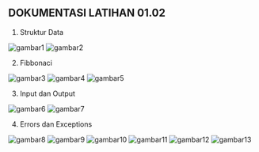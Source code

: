 ## DOKUMENTASI LATIHAN 01.02 ##

1. Struktur Data

![gambar1](https://github.com/nitarosiana/DokumentasiKP/blob/master/01-02/Latihan/01-02-01.PNG)
![gambar2](https://github.com/nitarosiana/DokumentasiKP/blob/master/01-02/Latihan/01-02-02.PNG)

2. Fibbonaci

![gambar3](https://github.com/nitarosiana/DokumentasiKP/blob/master/01-02/Latihan/01-02-03.PNG)
![gambar4](https://github.com/nitarosiana/DokumentasiKP/blob/master/01-02/Latihan/01-02-04.PNG)
![gambar5](https://github.com/nitarosiana/DokumentasiKP/blob/master/01-02/Latihan/01-02-05.PNG)

3. Input dan Output

![gambar6](https://github.com/nitarosiana/DokumentasiKP/blob/master/01-02/Latihan/01-02-06.PNG)
![gambar7](https://github.com/nitarosiana/DokumentasiKP/blob/master/01-02/Latihan/01-02-07.PNG)

4. Errors dan Exceptions

![gambar8](https://github.com/nitarosiana/DokumentasiKP/blob/master/01-02/Latihan/01-02-08.PNG)
![gambar9](https://github.com/nitarosiana/DokumentasiKP/blob/master/01-02/Latihan/01-02-09.PNG)
![gambar10](https://github.com/nitarosiana/DokumentasiKP/blob/master/01-02/Latihan/01-02-10.PNG)
![gambar11](https://github.com/nitarosiana/DokumentasiKP/blob/master/01-02/Latihan/01-02-11.PNG)
![gambar12](https://github.com/nitarosiana/DokumentasiKP/blob/master/01-02/Latihan/01-02-12.PNG)
![gambar13](https://github.com/nitarosiana/DokumentasiKP/blob/master/01-02/Latihan/01-02-13.PNG)

